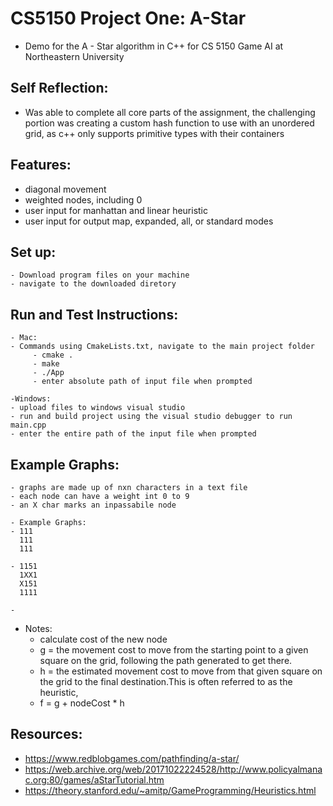 # CS5150 Project One: A-Star

- Demo for the A - Star algorithm in C++ for CS 5150 Game AI at Northeastern University

## Self Reflection:
  - Was able to complete all core parts of the assignment, the challenging portion was creating a custom hash function to use with an unordered grid, as c++ only supports primitive types with their containers

## Features:
  - diagonal movement
  - weighted nodes, including 0
  - user input for manhattan and linear heuristic
  - user input for output map, expanded, all, or standard modes

## Set up:
	- Download program files on your machine
    - navigate to the downloaded diretory

## Run and Test Instructions:
    - Mac:
    - Commands using CmakeLists.txt, navigate to the main project folder
         - cmake .
         - make
         - ./App
         - enter absolute path of input file when prompted

    -Windows:
    - upload files to windows visual studio
    - run and build project using the visual studio debugger to run main.cpp
    - enter the entire path of the input file when prompted

## Example Graphs:
    - graphs are made up of nxn characters in a text file
    - each node can have a weight int 0 to 9 
    - an X char marks an inpassabile node

    - Example Graphs:
    - 111   
      111
      111

    - 1151
      1XX1
      X151
      1111
    
    - 
  
- Notes:
  - calculate cost of the new node
  - g = the movement cost to move from the starting point to a given square on the grid, following the path generated to get there.
  - h = the estimated movement cost to move from that given square on the grid to the final destination.This is often referred to as the heuristic,
  - f = g + nodeCost * h

## Resources: 

- https://www.redblobgames.com/pathfinding/a-star/
- https://web.archive.org/web/20171022224528/http://www.policyalmanac.org:80/games/aStarTutorial.htm
- https://theory.stanford.edu/~amitp/GameProgramming/Heuristics.html
